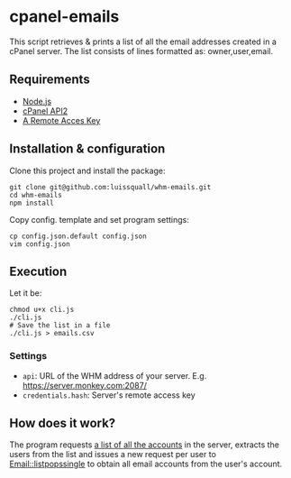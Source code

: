 # cpanel-emails

This script retrieves & prints a list of all the email addresses created in a cPanel server. The list consists of lines formatted as: owner,user,email.

## Requirements

* [Node.js](http://nodejs.org/)
* [cPanel API2](http://docs.cpanel.net/twiki/bin/view/SoftwareDevelopmentKit/ApiIntroduction#API2)
* [A Remote Acces Key](http://docs.cpanel.net/twiki/bin/view/AllDocumentation/WHMDocs/RemoteAccess)

## Installation & configuration

Clone this project and install the package:

```
git clone git@github.com:luissquall/whm-emails.git
cd whm-emails
npm install
```
Copy config. template and set program settings:
```
cp config.json.default config.json
vim config.json
```

## Execution

Let it be:

```
chmod u+x cli.js
./cli.js
# Save the list in a file
./cli.js > emails.csv
```

### Settings

* `api`: URL of the WHM address of your server. E.g. https://server.monkey.com:2087/
* `credentials.hash`: Server's remote access key

## How does it work?

The program requests [a list of all the accounts](https://documentation.cpanel.net/display/SDK/WHM+API+1+Functions+-+listaccts) in the server, extracts the users from the list and issues a new request per user to [Email::listpopssingle](https://documentation.cpanel.net/display/SDK/cPanel+API+2+Functions+-+Email%3A%3Alistpopssingle) to obtain all email accounts from the user's account.

